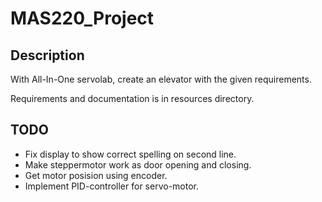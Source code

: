 # MAS220_Project

## Description
With All-In-One servolab, create an elevator with the given requirements. 

Requirements and documentation is in resources directory.

## TODO
- Fix display to show correct spelling on second line.
- Make steppermotor work as door opening and closing.
- Get motor posision using encoder.
- Implement PID-controller for servo-motor.
